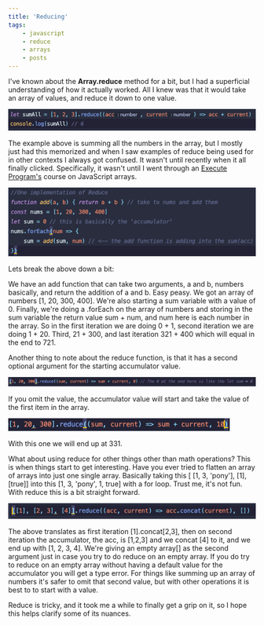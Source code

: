 ```yaml
---
title: 'Reducing'
tags: 
    - javascript 
    - reduce
    - arrays 
    - posts
---
```


I've known about the **Array.reduce** method for a bit, but I had a superficial understanding of how it actually worked. All I knew was that it would take an array of values, and reduce it down to one value.

![sum](/images/sum-all-reduce.png)

The example above is summing all the numbers in the array, but I mostly just had this memorized and when I saw examples of reduce being used for in other contexts I always got confused. It wasn't until recently when it all finally clicked. Specifically, it wasn't until I went through an [Execute Program's](https://www.executeprogram.com/courses/javascript-array) course on JavaScript arrays. 

![code sample](/images/imperative-reduce.png)

Lets break the above down a bit:

We have an add function that can take two arguments, a and b, numbers basically, and return the addition of a and b. Easy peasy. We got an array of numbers [1, 20, 300, 400]. We're also starting a sum variable with a value of 0. Finally, we're doing a .forEach on the array of numbers and storing in the sum variable the return value sum + num, and num here is each number in the array. So in the first iteration we are doing 0 + 1, second iteration we are doing 1 + 20. Third, 21 + 300, and last iteration 321 + 400 which will equal in the end to 721.

Another thing to note about the reduce function, is that it has a second optional argument for the starting accumulator value. 

![code sample](/images/reduce-breakdown-1.png)

If you omit the value, the accumulator value will start and take the value of the first item in the array.

![code sample](/images/reduce-breakdown-2.png)

With this one we will end up at 331.

What about using reduce for other things other than math operations? This is when things start to get interesting. Have you ever tried to flatten an array of arrays into just one single array. Basically taking this [ [1, 3, 'pony'], [1], [true]] into this [1, 3, 'pony', 1, true] with a for loop. Trust me, it's not fun. With reduce this is a bit straight forward.

![code sample](/images/reduce-concat.png)

The above translates as first iteration [1].concat[2,3], then on second iteration the accumulator, the acc, is [1,2,3] and we concat [4] to it, and we end up with [1, 2, 3, 4]. We're giving an empty array[] as the second argument just in case you try to do reduce on an empty array. If you do try to reduce on an empty array without having a default value for the accumulator you will get a type error. For things like summing up an array of numbers it's safer to omit that second value, but with other operations it is best to to start with a value. 

Reduce is tricky, and it took me a while to finally get a grip on it, so I hope this helps clarify some of its nuances. 
